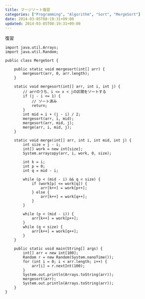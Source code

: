 ```yaml
---
title: マージソート復習
categories: ["Programming", "Algorithm", "Sort", "MergeSort"]
date: 2014-03-05T08:19:31+09:00
updated: 2014-03-05T08:19:31+09:00
---
```


復習

    import java.util.Arrays;
    import java.util.Random;
    
    public class MergeSort {
    
        public static void mergesort(int[] arr) {
            mergesort(arr, 0, arr.length);
        }
    
        static void mergesort(int[] arr, int i, int j) {
            // arrのうち、i <= x < jの区間をソートする
            if (j - i <= 1) {
                // ソート済み
                return;
            }
            int mid = i + (j - i) / 2;
            mergesort(arr, i, mid);
            mergesort(arr, mid, j);
            merge(arr, i, mid, j);
        }
    
        static void merge(int[] arr, int i, int mid, int j) {
            int size = j - i;
            int[] work = new int[size];
            System.arraycopy(arr, i, work, 0, size);
    
            int k = i;
            int p = 0;
            int q = mid - i;
    
            while (p < (mid - i) && q < size) {
                if (work[p] <= work[q]) {
                    arr[k++] = work[p++];
                } else {
                    arr[k++] = work[q++];
                }
            }
    
            while (p < (mid - i)) {
                arr[k++] = work[p++];
            }
            while (q < size) {
                arr[k++] = work[q++];
            }
        }
    
        public static void main(String[] args) {
            int[] arr = new int[100];
            Random r = new Random(System.nanoTime());
            for (int i = 0; i < arr.length; i++) {
                arr[i] = r.nextInt(100);
            }
            System.out.println(Arrays.toString(arr));
            mergesort(arr);
            System.out.println(Arrays.toString(arr));
        }
    }


